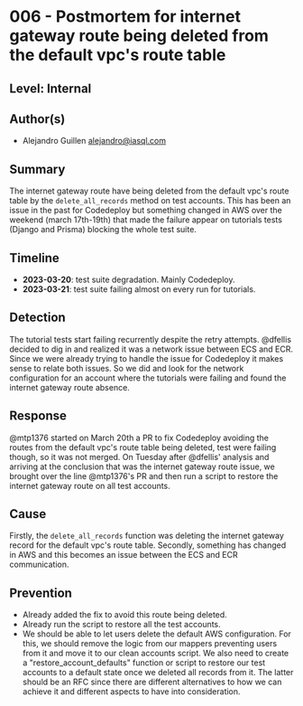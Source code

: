 # 006 - Postmortem for internet gateway route being deleted from the default vpc's route table

## Level: Internal

## Author(s)

- Alejandro Guillen <alejandro@iasql.com>

## Summary

The internet gateway route have being deleted from the default vpc's route table by the `delete_all_records` method on test accounts. This has been an issue in the past for Codedeploy but something changed in AWS over the weekend (march 17th-19th) that made the failure appear on tutorials tests (Django and Prisma) blocking the whole test suite.

## Timeline

- **2023-03-20**: test suite degradation. Mainly Codedeploy.
- **2023-03-21**: test suite failing almost on every run for tutorials.

## Detection

The tutorial tests start failing recurrently despite the retry attempts. @dfellis decided to dig in and realized it was a network issue between ECS and ECR. Since we were already trying to handle the issue for Codedeploy it makes sense to relate both issues. So we did and look for the network configuration for an account where the tutorials were failing and found the internet gateway route absence.

## Response

@mtp1376 started on March 20th a PR to fix Codedeploy avoiding the routes from the default vpc's route table being deleted, test were failing though, so it was not merged. On Tuesday after @dfellis' analysis and arriving at the conclusion that was the internet gateway route issue, we brought over the line @mtp1376's PR and then run a script to restore the internet gateway route on all test accounts. 

## Cause

Firstly, the `delete_all_records` function was deleting the internet gateway record for the default vpc's route table. Secondly, something has changed in AWS and this becomes an issue between the ECS and ECR communication.

## Prevention

- Already added the fix to avoid this route being deleted.
- Already run the script to restore all the test accounts.
- We should be able to let users delete the default AWS configuration. For this, we should remove the logic from our mappers preventing users from it and move it to our clean accounts script. We also need to create a "restore_account_defaults" function or script to restore our test accounts to a default state once we deleted all records from it. The latter should be an RFC since there are different alternatives to how we can achieve it and different aspects to have into consideration.
